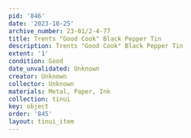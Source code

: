 ```yaml
---
pid: '846'
date: '2023-10-25'
archive_number: 23-01/2-4-77
title: Trents "Good Cook" Black Pepper Tin
description: Trents "Good Cook" Black Pepper Tin
extent: '1'
condition: Good
date_unvalidated: Unknown
creator: Unknown
collector: Unknown
materials: Metal, Paper, Ink
collection: tinui
key: object
order: '845'
layout: tinui_item
---
```

